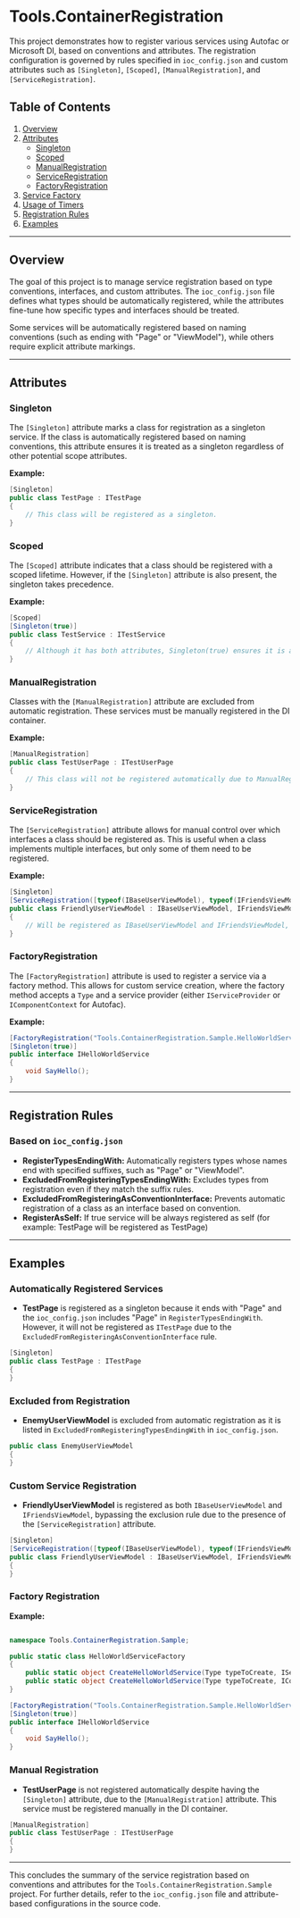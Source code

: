 # Tools.ContainerRegistration

This project demonstrates how to register various services using Autofac or Microsoft DI, based on conventions and attributes. The registration configuration is governed by rules specified in `ioc_config.json` and custom attributes such as `[Singleton]`, `[Scoped]`, `[ManualRegistration]`, and `[ServiceRegistration]`.

## Table of Contents

1. [Overview](#overview)
2. [Attributes](#attributes)
    - [Singleton](#singleton)
    - [Scoped](#scoped)
    - [ManualRegistration](#manualregistration)
    - [ServiceRegistration](#serviceregistration)
    - [FactoryRegistration](#factoryregistration)
3. [Service Factory](#service-factory)
4. [Usage of Timers](#usage-of-timers)
5. [Registration Rules](#registration-rules)
6. [Examples](#examples)

---

## Overview

The goal of this project is to manage service registration based on type conventions, interfaces, and custom attributes. The `ioc_config.json` file defines what types should be automatically registered, while the attributes fine-tune how specific types and interfaces should be treated.

Some services will be automatically registered based on naming conventions (such as ending with "Page" or "ViewModel"), while others require explicit attribute markings.

---

## Attributes

### Singleton

The `[Singleton]` attribute marks a class for registration as a singleton service. If the class is automatically registered based on naming conventions, this attribute ensures it is treated as a singleton regardless of other potential scope attributes.

**Example:**
```csharp
[Singleton]
public class TestPage : ITestPage
{
    // This class will be registered as a singleton.
}
```

### Scoped

The `[Scoped]` attribute indicates that a class should be registered with a scoped lifetime. However, if the `[Singleton]` attribute is also present, the singleton takes precedence.

**Example:**
```csharp
[Scoped]
[Singleton(true)]
public class TestService : ITestService
{
    // Although it has both attributes, Singleton(true) ensures it is a singleton.
}
```

### ManualRegistration

Classes with the `[ManualRegistration]` attribute are excluded from automatic registration. These services must be manually registered in the DI container.

**Example:**
```csharp
[ManualRegistration]
public class TestUserPage : ITestUserPage
{
    // This class will not be registered automatically due to ManualRegistration.
}
```

### ServiceRegistration

The `[ServiceRegistration]` attribute allows for manual control over which interfaces a class should be registered as. This is useful when a class implements multiple interfaces, but only some of them need to be registered.

**Example:**
```csharp
[Singleton]
[ServiceRegistration([typeof(IBaseUserViewModel), typeof(IFriendsViewModel)])]
public class FriendlyUserViewModel : IBaseUserViewModel, IFriendsViewModel
{
    // Will be registered as IBaseUserViewModel and IFriendsViewModel, but not as FriendlyUserViewModel.
}
```

### FactoryRegistration

The `[FactoryRegistration]` attribute is used to register a service via a factory method. This allows for custom service creation, where the factory method accepts a `Type` and a service provider (either `IServiceProvider` or `IComponentContext` for Autofac).

**Example:**

```csharp
[FactoryRegistration("Tools.ContainerRegistration.Sample.HelloWorldServiceFactory.CreateHelloWorldService")]
[Singleton(true)]
public interface IHelloWorldService
{
    void SayHello();
}
```

---

## Registration Rules

### Based on `ioc_config.json`

- **RegisterTypesEndingWith:** Automatically registers types whose names end with specified suffixes, such as "Page" or "ViewModel".
- **ExcludedFromRegisteringTypesEndingWith:** Excludes types from registration even if they match the suffix rules.
- **ExcludedFromRegisteringAsConventionInterface:** Prevents automatic registration of a class as an interface based on convention.
- **RegisterAsSelf:** If true service will be always registered as self (for example: TestPage will be registered as TestPage)

---

## Examples

### Automatically Registered Services

- **TestPage** is registered as a singleton because it ends with "Page" and the `ioc_config.json` includes "Page" in `RegisterTypesEndingWith`. However, it will not be registered as `ITestPage` due to the `ExcludedFromRegisteringAsConventionInterface` rule.

```csharp
[Singleton]
public class TestPage : ITestPage
{
}
```

### Excluded from Registration

- **EnemyUserViewModel** is excluded from automatic registration as it is listed in `ExcludedFromRegisteringTypesEndingWith` in `ioc_config.json`.

```csharp
public class EnemyUserViewModel
{
}
```

### Custom Service Registration

- **FriendlyUserViewModel** is registered as both `IBaseUserViewModel` and `IFriendsViewModel`, bypassing the exclusion rule due to the presence of the `[ServiceRegistration]` attribute.

```csharp
[Singleton]
[ServiceRegistration([typeof(IBaseUserViewModel), typeof(IFriendsViewModel)])]
public class FriendlyUserViewModel : IBaseUserViewModel, IFriendsViewModel
{
}
```

### Factory Registration

**Example:**

```csharp

namespace Tools.ContainerRegistration.Sample;

public static class HelloWorldServiceFactory
{
    public static object CreateHelloWorldService(Type typeToCreate, IServiceProvider provider) => new HelloWorldService(CultureInfo.CurrentUICulture);
    public static object CreateHelloWorldService(Type typeToCreate, IComponentContext provider) => new HelloWorldService(CultureInfo.CurrentUICulture);
}

[FactoryRegistration("Tools.ContainerRegistration.Sample.HelloWorldServiceFactory.CreateHelloWorldService")]
[Singleton(true)]
public interface IHelloWorldService
{
    void SayHello();
}
```

### Manual Registration

- **TestUserPage** is not registered automatically despite having the `[Singleton]` attribute, due to the `[ManualRegistration]` attribute. This service must be registered manually in the DI container.

```csharp
[ManualRegistration]
public class TestUserPage : ITestUserPage
{
}
```

---

This concludes the summary of the service registration based on conventions and attributes for the `Tools.ContainerRegistration.Sample` project. For further details, refer to the `ioc_config.json` file and attribute-based configurations in the source code.